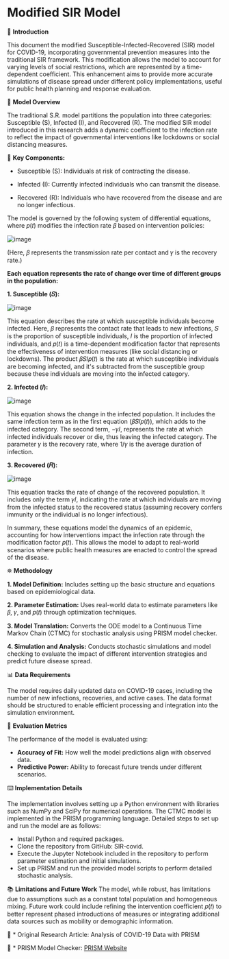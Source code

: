 # Modified SIR Model


📍 **Introduction**

This document the modified Susceptible-Infected-Recovered (SIR) model for COVID-19, incorporating governmental prevention measures into the traditional SIR framework. This modification allows the model to account for varying levels of social restrictions, which are represented by a time-dependent coefficient. This enhancement aims to provide more accurate simulations of disease spread under different policy implementations, useful for public health planning and response evaluation.


📃 **Model Overview**

The traditional S.R. model partitions the population into three categories: Susceptible (S), Infected (I), and Recovered (R). The modified SIR model introduced in this research adds a dynamic coefficient to the infection rate to reflect the impact of governmental interventions like lockdowns or social distancing measures.


🔑 **Key Components:**

- Susceptible (S): Individuals at risk of contracting the disease.

- Infected (I): Currently infected individuals who can transmit the disease.

- Recovered (R): Individuals who have recovered from the disease and are no longer infectious.


The model is governed by the following system of differential equations, where 𝑝(𝑡) modifies the infection rate 𝛽 based on intervention policies:

![image](https://github.com/aysannazarmohamady/Modified-SIR-Model/assets/30371881/217156ef-4b81-45b2-afea-52f5a9666a2d)

(Here, 𝛽 represents the transmission rate per contact and 𝛾 is the recovery rate.)

**Each equation represents the rate of change over time of different groups in the population:**

**1. Susceptible (𝑆):**

![image](https://github.com/aysannazarmohamady/Modified-SIR-Model/assets/30371881/ec9d9f18-93f5-41ae-acc4-13c3c0615e3d)

This equation describes the rate at which susceptible individuals become infected. Here, 𝛽 represents the contact rate that leads to new infections, 𝑆 is the proportion of susceptible individuals, 𝐼 is the proportion of infected individuals, and 𝑝(𝑡) is a time-dependent modification factor that represents the effectiveness of intervention measures (like social distancing or lockdowns). The product 𝛽𝑆𝐼𝑝(𝑡) is the rate at which susceptible individuals are becoming infected, and it's subtracted from the susceptible group because these individuals are moving into the infected category.

**2. Infected (𝐼):**

![image](https://github.com/aysannazarmohamady/Modified-SIR-Model/assets/30371881/3c76c6e4-ef7b-4bb6-8f6b-156f272caafb)

This equation shows the change in the infected population. It includes the same infection term as in the first equation (𝛽𝑆𝐼𝑝(𝑡)), which adds to the infected category. The second term, −𝛾𝐼, represents the rate at which infected individuals recover or die, thus leaving the infected category. The parameter 𝛾 is the recovery rate, where 1/𝛾 is the average duration of infection.


**3. Recovered (𝑅):**

![image](https://github.com/aysannazarmohamady/Modified-SIR-Model/assets/30371881/dcca2457-64e9-4f39-97cb-774819a9da63)

This equation tracks the rate of change of the recovered population. It includes only the term 𝛾𝐼, indicating the rate at which individuals are moving from the infected status to the recovered status (assuming recovery confers immunity or the individual is no longer infectious).

In summary, these equations model the dynamics of an epidemic, accounting for how interventions impact the infection rate through the modification factor 𝑝(𝑡). This allows the model to adapt to real-world scenarios where public health measures are enacted to control the spread of the disease.


⛯ **Methodology**

**1. Model Definition:** Includes setting up the basic structure and equations based on epidemiological data.

**2. Parameter Estimation:** Uses real-world data to estimate parameters like 𝛽, 𝛾, and 𝑝(𝑡) through optimization techniques.

**3. Model Translation:** Converts the ODE model to a Continuous Time Markov Chain (CTMC) for stochastic analysis using PRISM model checker.

**4. Simulation and Analysis:** Conducts stochastic simulations and model checking to evaluate the impact of different intervention strategies and predict future disease spread.


📊 **Data Requirements**

The model requires daily updated data on COVID-19 cases, including the number of new infections, recoveries, and active cases. The data format should be structured to enable efficient processing and integration into the simulation environment.


📏 **Evaluation Metrics**

The performance of the model is evaluated using:

- ****Accuracy of Fit:**** How well the model predictions align with observed data.
- ****Predictive Power:**** Ability to forecast future trends under different scenarios.


⌨️ **Implementation Details**

The implementation involves setting up a Python environment with libraries such as NumPy and SciPy for numerical operations. The CTMC model is implemented in the PRISM programming language. Detailed steps to set up and run the model are as follows:

- Install Python and required packages.
- Clone the repository from GitHub: SIR-covid.
- Execute the Jupyter Notebook included in the repository to perform parameter estimation and initial simulations.
- Set up PRISM and run the provided model scripts to perform detailed stochastic analysis.

📚 **Limitations and Future Work**
The model, while robust, has limitations due to assumptions such as a constant total population and homogeneous mixing. Future work could include refining the intervention coefficient 𝑝(𝑡) to better represent phased introductions of measures or integrating additional data sources such as mobility or demographic information.



🔗 * Original Research Article: Analysis of COVID-19 Data with PRISM

🔗 * PRISM Model Checker: [PRISM Website](https://www.prismmodelchecker.org/)
